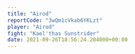 ```yaml
---
title: "Airod"
reportCode: "3wQm1cVkab6YKLzt"
player: "Airod"
fight: "Kael'thas Sunstrider"
date: 2021-09-26T18:56:24.204000+00:00
---
```

